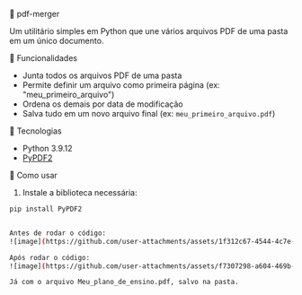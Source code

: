 📄 pdf-merger

Um utilitário simples em Python que une vários arquivos PDF de uma pasta em um único documento.

🚀 Funcionalidades

- Junta todos os arquivos PDF de uma pasta
- Permite definir um arquivo como primeira página (ex: "meu_primeiro_arquivo")
- Ordena os demais por data de modificação
- Salva tudo em um novo arquivo final (ex: `meu_primeiro_arquivo.pdf`)

🧰 Tecnologias

- Python 3.9.12
- [PyPDF2](https://pypdf2.readthedocs.io/en/latest/)

📝 Como usar

1. Instale a biblioteca necessária:

```bash
pip install PyPDF2


Antes de rodar o código:
![image](https://github.com/user-attachments/assets/1f312c67-4544-4c7e-83b0-d8f30edc8134)

Após rodar o código:
![image](https://github.com/user-attachments/assets/f7307298-a604-469b-9f2a-91f5e9848eb0)

Já com o arquivo Meu_plano_de_ensino.pdf, salvo na pasta.



